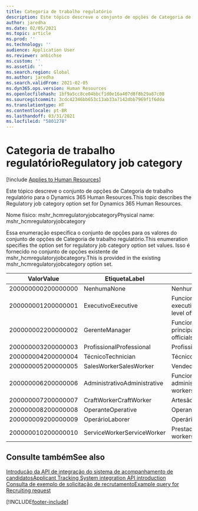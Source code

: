 ```yaml
---
title: Categoria de trabalho regulatório
description: Este tópico descreve o conjunto de opções de Categoria de trabalho regulatório para o Dynamics 365 Human Resources.
author: jaredha
ms.date: 02/05/2021
ms.topic: article
ms.prod: ''
ms.technology: ''
audience: Application User
ms.reviewer: anbichse
ms.custom: ''
ms.assetid: ''
ms.search.region: Global
ms.author: jaredha
ms.search.validFrom: 2021-02-05
ms.dyn365.ops.version: Human Resources
ms.openlocfilehash: 1bf9a5cc8ce04bbcf1d0e16a407d8f8b29a87c08
ms.sourcegitcommit: 3cdc42346bb653c13ab33a7142dbb7969f1f6dda
ms.translationtype: HT
ms.contentlocale: pt-BR
ms.lasthandoff: 03/31/2021
ms.locfileid: "5801278"
---
```

# <a name="regulatory-job-category"></a><span data-ttu-id="b72a6-103">Categoria de trabalho regulatório</span><span class="sxs-lookup"><span data-stu-id="b72a6-103">Regulatory job category</span></span>

[!include [Applies to Human Resources](../includes/applies-to-hr.md)]

<span data-ttu-id="b72a6-104">Este tópico descreve o conjunto de opções de Categoria de trabalho regulatório para o Dynamics 365 Human Resources.</span><span class="sxs-lookup"><span data-stu-id="b72a6-104">This topic describes the Regulatory job category option set for Dynamics 365 Human Resources.</span></span>

<span data-ttu-id="b72a6-105">Nome físico: mshr_hcmregulatoryjobcategory</span><span class="sxs-lookup"><span data-stu-id="b72a6-105">Physical name: mshr_hcmregulatoryjobcategory</span></span>

<span data-ttu-id="b72a6-106">Essa enumeração especifica o conjunto de opções para os valores do conjunto de opções de Categoria de trabalho regulatório.</span><span class="sxs-lookup"><span data-stu-id="b72a6-106">This enumeration specifies the option set for regulatory job category option set values.</span></span> <span data-ttu-id="b72a6-107">Isso é fornecido no conjunto de opções existente de mshr_hcmregulatoryjobcategory.</span><span class="sxs-lookup"><span data-stu-id="b72a6-107">This is provided in the existing mshr_hcmregulatoryjobcategory option set.</span></span>

| <span data-ttu-id="b72a6-108">Valor</span><span class="sxs-lookup"><span data-stu-id="b72a6-108">Value</span></span> | <span data-ttu-id="b72a6-109">Etiqueta</span><span class="sxs-lookup"><span data-stu-id="b72a6-109">Label</span></span> | <span data-ttu-id="b72a6-110">Descrição</span><span class="sxs-lookup"><span data-stu-id="b72a6-110">Description</span></span> |
| --- | --- | --- |
| <span data-ttu-id="b72a6-111">200000000</span><span class="sxs-lookup"><span data-stu-id="b72a6-111">200000000</span></span> | <span data-ttu-id="b72a6-112">Nenhuma</span><span class="sxs-lookup"><span data-stu-id="b72a6-112">None</span></span> | <span data-ttu-id="b72a6-113">Nenhum.</span><span class="sxs-lookup"><span data-stu-id="b72a6-113">None.</span></span> |
| <span data-ttu-id="b72a6-114">200000001</span><span class="sxs-lookup"><span data-stu-id="b72a6-114">200000001</span></span> | <span data-ttu-id="b72a6-115">Executivo</span><span class="sxs-lookup"><span data-stu-id="b72a6-115">Executive</span></span> | <span data-ttu-id="b72a6-116">Funcionários e gerentes de nível executivo/sênior.</span><span class="sxs-lookup"><span data-stu-id="b72a6-116">Executive/Senior level officials and managers.</span></span> |
| <span data-ttu-id="b72a6-117">200000002</span><span class="sxs-lookup"><span data-stu-id="b72a6-117">200000002</span></span> | <span data-ttu-id="b72a6-118">Gerente</span><span class="sxs-lookup"><span data-stu-id="b72a6-118">Manager</span></span> | <span data-ttu-id="b72a6-119">Funcionários e gerentes de níveis principal e intermediário.</span><span class="sxs-lookup"><span data-stu-id="b72a6-119">First/Mid level officials and managers.</span></span> |
| <span data-ttu-id="b72a6-120">200000003</span><span class="sxs-lookup"><span data-stu-id="b72a6-120">200000003</span></span> | <span data-ttu-id="b72a6-121">Profissional</span><span class="sxs-lookup"><span data-stu-id="b72a6-121">Professional</span></span> | <span data-ttu-id="b72a6-122">Profissionais.</span><span class="sxs-lookup"><span data-stu-id="b72a6-122">Professionals.</span></span> |
| <span data-ttu-id="b72a6-123">200000004</span><span class="sxs-lookup"><span data-stu-id="b72a6-123">200000004</span></span> | <span data-ttu-id="b72a6-124">Técnico</span><span class="sxs-lookup"><span data-stu-id="b72a6-124">Technician</span></span> | <span data-ttu-id="b72a6-125">Técnicos.</span><span class="sxs-lookup"><span data-stu-id="b72a6-125">Technicians.</span></span> |
| <span data-ttu-id="b72a6-126">200000005</span><span class="sxs-lookup"><span data-stu-id="b72a6-126">200000005</span></span> | <span data-ttu-id="b72a6-127">SalesWorker</span><span class="sxs-lookup"><span data-stu-id="b72a6-127">SalesWorker</span></span> | <span data-ttu-id="b72a6-128">Vendedores.</span><span class="sxs-lookup"><span data-stu-id="b72a6-128">Sales workers.</span></span> |
| <span data-ttu-id="b72a6-129">200000006</span><span class="sxs-lookup"><span data-stu-id="b72a6-129">200000006</span></span> | <span data-ttu-id="b72a6-130">Administrativo</span><span class="sxs-lookup"><span data-stu-id="b72a6-130">Administrative</span></span> | <span data-ttu-id="b72a6-131">Funcionários de suporte administrativo.</span><span class="sxs-lookup"><span data-stu-id="b72a6-131">Administrative support workers.</span></span> |
| <span data-ttu-id="b72a6-132">200000007</span><span class="sxs-lookup"><span data-stu-id="b72a6-132">200000007</span></span> | <span data-ttu-id="b72a6-133">CraftWorker</span><span class="sxs-lookup"><span data-stu-id="b72a6-133">CraftWorker</span></span> | <span data-ttu-id="b72a6-134">Artesãos.</span><span class="sxs-lookup"><span data-stu-id="b72a6-134">Craft workers.</span></span> |
| <span data-ttu-id="b72a6-135">200000008</span><span class="sxs-lookup"><span data-stu-id="b72a6-135">200000008</span></span> | <span data-ttu-id="b72a6-136">Operante</span><span class="sxs-lookup"><span data-stu-id="b72a6-136">Operative</span></span> | <span data-ttu-id="b72a6-137">Operantes.</span><span class="sxs-lookup"><span data-stu-id="b72a6-137">Operatives.</span></span> |
| <span data-ttu-id="b72a6-138">200000009</span><span class="sxs-lookup"><span data-stu-id="b72a6-138">200000009</span></span> | <span data-ttu-id="b72a6-139">Operário</span><span class="sxs-lookup"><span data-stu-id="b72a6-139">Laborer</span></span> | <span data-ttu-id="b72a6-140">Operários/ajudantes.</span><span class="sxs-lookup"><span data-stu-id="b72a6-140">Laborers/Helpers.</span></span> |
| <span data-ttu-id="b72a6-141">200000010</span><span class="sxs-lookup"><span data-stu-id="b72a6-141">200000010</span></span> | <span data-ttu-id="b72a6-142">ServiceWorker</span><span class="sxs-lookup"><span data-stu-id="b72a6-142">ServiceWorker</span></span> | <span data-ttu-id="b72a6-143">Prestador de serviços.</span><span class="sxs-lookup"><span data-stu-id="b72a6-143">Service workers.</span></span> |

## <a name="see-also"></a><span data-ttu-id="b72a6-144">Consulte também</span><span class="sxs-lookup"><span data-stu-id="b72a6-144">See also</span></span>

[<span data-ttu-id="b72a6-145">Introdução da API de integração do sistema de acompanhamento de candidatos</span><span class="sxs-lookup"><span data-stu-id="b72a6-145">Applicant Tracking System integration API introduction</span></span>](hr-admin-integration-ats-api-introduction.md)<br>
[<span data-ttu-id="b72a6-146">Consulta de exemplo de solicitação de recrutamento</span><span class="sxs-lookup"><span data-stu-id="b72a6-146">Example query for Recruiting request</span></span>](hr-admin-integration-ats-api-recruiting-request-example-query.md)


[!INCLUDE[footer-include](../includes/footer-banner.md)]